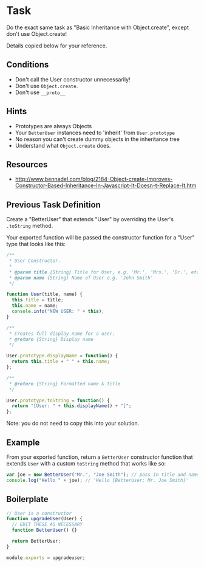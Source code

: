 # Task

Do the exact same task as "Basic Inheritance with Object.create", except don't use Object.create!

Details copied below for your reference.

## Conditions

- Don't call the User constructor unnecessarily!
- Don't use `Object.create`.
- Don't use `__proto__`

## Hints

- Prototypes are always Objects
- Your `BetterUser` instances need to 'inherit' from `User.prototype`
- No reason you can't create dummy objects in the inheritance tree
- Understand what `Object.create` does.

## Resources

- http://www.bennadel.com/blog/2184-Object-create-Improves-Constructor-Based-Inheritance-In-Javascript-It-Doesn-t-Replace-It.htm

## Previous Task Definition

Create a "BetterUser" that extends "User" by overriding the User's `.toString` method.

Your exported function will be passed the constructor function for a "User" type that looks like this:

```js
/**
 * User Constructor.
 *
 * @param title {String} Title for User, e.g. 'Mr.', 'Mrs.', 'Dr.', etc.
 * @param name {String} Name of User e.g. 'John Smith'
 */

function User(title, name) {
  this.title = title;
  this.name = name;
  console.info("NEW USER: " + this);
}

/**
 * Creates full display name for a user.
 * @return {String} Display name
 */

User.prototype.displayName = function() {
  return this.title + " " + this.name;
};

/**
 * @return {String} Formatted name & title
 */

User.prototype.toString = function() {
  return "[User: " + this.displayName() + "]";
};
```

Note: you do not need to copy this into your solution.

## Example

From your exported function, return a `BetterUser` constructor function that extends `User` with a custom `toString` method that works like so:

```js
var joe = new BetterUser("Mr.", "Joe Smith"); // pass in title and name
console.log("Hello " + joe); // 'Hello [BetterUser: Mr. Joe Smith]'
```

## Boilerplate

```js
// User is a constructor
function upgradeUser(User) {
  // EDIT THESE AS NECESSARY
  function BetterUser() {}

  return BetterUser;
}

module.exports = upgradeuser;
```

